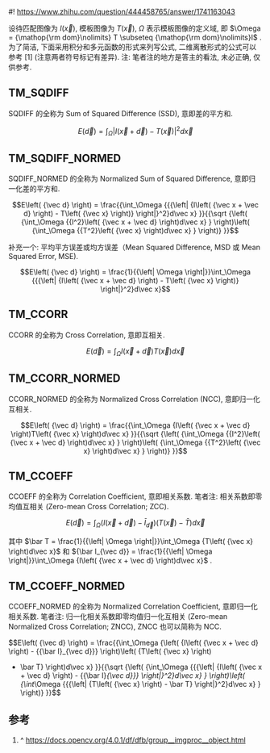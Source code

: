 #! https://www.zhihu.com/question/444458765/answer/1741163043

[comment]: <> (Answer URL: https://www.zhihu.com/question/444458765/answer/1741163043)
[comment]: <> (Question Title: OpenCV模式匹配中的ccorr是什么的缩写？)
[comment]: <> (Author Name: 采石工)
[comment]: <> (Create Time: 2021-02-21 11:49:15)

设待匹配图像为  $I(\vec x)$, 模板图像为 $T(\vec x)$, $\Omega$ 表示模板图像的定义域, 即 $\Omega = {\mathop{\rm dom}\nolimits} T \subseteq {\mathop{\rm dom}\nolimits}I$ . 为了简洁, 下面采用积分和多元函数的形式来列写公式, 二维离散形式的公式可以参考  [1]  (注意两者符号标记有差异). 注: 笔者注的地方是答主的看法, 未必正确, 仅供参考.

##  TM_SQDIFF

SQDIFF 的全称为 Sum of Squared Difference (SSD), 意即差的平方和.

$$E\left( {\vec d} \right) = \int_\Omega {{{\left| {I\left( {\vec x + \vec d}
\right) - T\left( {\vec x} \right)} \right|}^2}d\vec x}$$

##  TM_SQDIFF_NORMED

SQDIFF_NORMED 的全称为 Normalized Sum of Squared Difference, 意即归一化差的平方和.

$$E\left( {\vec d} \right) = \frac{{\int_\Omega {{{\left| {I\left( {\vec x +
\vec d} \right) - T\left( {\vec x} \right)} \right|}^2}d\vec x} }}{{\sqrt
{\left( {\int_\Omega {{I^2}\left( {\vec x + \vec d} \right)d\vec x} }
\right)\left( {\int_\Omega {{T^2}\left( {\vec x} \right)d\vec x} } \right)}
}}$$

补充一个: 平均平方误差或均方误差（Mean Squared Difference, MSD 或 Mean Squared Error, MSE).

$$E\left( {\vec d} \right) = \frac{1}{{\left| \Omega \right|}}\int_\Omega
{{{\left| {I\left( {\vec x + \vec d} \right) - T\left( {\vec x} \right)}
\right|}^2}d\vec x}$$

##  TM_CCORR

CCORR 的全称为 Cross Correlation, 意即互相关.

$$E\left( {\vec d} \right) = \int_\Omega {I\left( {\vec x + \vec d}
\right)T\left( {\vec x} \right)d\vec x}$$

##  TM_CCORR_NORMED

CCORR_NORMED 的全称为 Normalized Cross Correlation (NCC), 意即归一化互相关.

$$E\left( {\vec d} \right) = \frac{{\int_\Omega {I\left( {\vec x + \vec d}
\right)T\left( {\vec x} \right)d\vec x} }}{{\sqrt {\left( {\int_\Omega
{{I^2}\left( {\vec x + \vec d} \right)d\vec x} } \right)\left( {\int_\Omega
{{T^2}\left( {\vec x} \right)d\vec x} } \right)} }}$$

##  TM_CCOEFF

CCOEFF 的全称为 Correlation Coefficient, 意即相关系数. 笔者注: 相关系数即零均值互相关 (Zero-mean Cross Correlation; ZCC).

$$E\left( {\vec d} \right) = \int_\Omega {\left( {I\left( {\vec x + \vec d}
\right) - {{\bar I}_{\vec d}}} \right)\left( {T\left( {\vec x} \right) - \bar
T} \right)d\vec x}$$

其中  $\bar T = \frac{1}{{\left| \Omega \right|}}\int_\Omega {T\left( {\vec x}
\right)d\vec x}$  和  ${\bar I_{\vec d}} = \frac{1}{{\left| \Omega
\right|}}\int_\Omega {I\left( {\vec x + \vec d} \right)d\vec x}$  .

##  TM_CCOEFF_NORMED

CCOEFF_NORMED 的全称为 Normalized Correlation Coefficient, 意即归一化相关系数. 笔者注: 归一化相关系数即零均值归一化互相关 (Zero-mean Normalized Cross Correlation; ZNCC), ZNCC 也可以简称为 NCC.

$$E\left( {\vec d} \right) = \frac{{\int_\Omega {\left( {I\left( {\vec x +
\vec d} \right) - {{\bar I}_{\vec d}}} \right)\left( {T\left( {\vec x} \right)
- \bar T} \right)d\vec x} }}{{\sqrt {\left( {\int_\Omega {{{\left| {I\left(
{\vec x + \vec d} \right) - {{\bar I}_{\vec d}}} \right|}^2}d\vec x} }
\right)\left( {\int_\Omega {{{\left| {T\left( {\vec x} \right) - \bar T}
\right|}^2}d\vec x} } \right)} }}$$

##  参考

  1. ^  [ https://docs.opencv.org/4.0.1/df/dfb/group__imgproc__object.html ](https://docs.opencv.org/4.0.1/df/dfb/group__imgproc__object.html)

